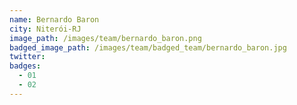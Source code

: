 ```yaml
---
name: Bernardo Baron
city: Niterói-RJ
image_path: /images/team/bernardo_baron.png
badged_image_path: /images/team/badged_team/bernardo_baron.jpg
twitter:
badges:
  - 01
  - 02
---
```

